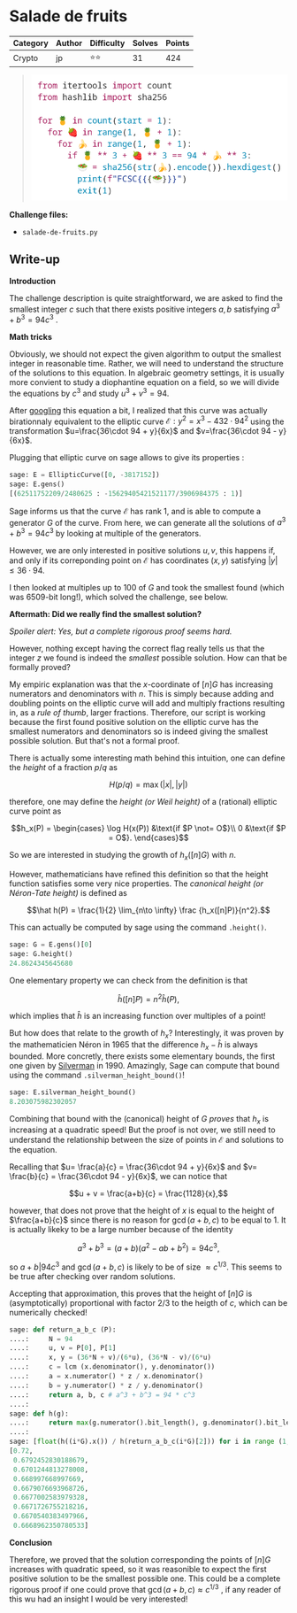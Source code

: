 # Salade de fruits

| Category | Author | Difficulty | Solves | Points |
| -------- | ------ | ---------- | ------ | ------ |
| Crypto   | jp     | ⭐️⭐️         | 31     | 424    |

> ![img](img/salade-de-fruits.png)

**Challenge files:**

- `salade-de-fruits.py`

## Write-up

**Introduction**

The challenge description is quite straightforward, we are asked to find the smallest integer $`c`$ such that there exists positive integers $`a, b`$ satisfying $`a^3 + b^3 = 94c^3`$ . 

**Math tricks**

Obviously, we should not expect the given algorithm to output the smallest integer in reasonable time. Rather, we will need to understand the structure of the solutions to this equation. In algebraic geometry settings, it is usually more convient to study a diophantine equation on a field, so we will divide the equations by $`c^3`$ and study $`u^3 + v^3 = 94`$.

After [googling](https://math.stackexchange.com/questions/1605182/sum-of-two-cubes-transformed-to-elliptic-curve) this equation a bit,  I realized that this curve was actually birationnaly equivalent to the elliptic curve $`\mathcal E : y^2 = x^3 - 432\cdot 94^2`$ using the transformation $`u=\frac{36\cdot 94 + y}{6x}`$ and $`v=\frac{36\cdot 94 - y}{6x}`$.

Plugging that elliptic curve on sage allows to give its properties :

```python
sage: E = EllipticCurve([0, -3817152])
sage: E.gens()
[(62511752209/2480625 : -15629405421521177/3906984375 : 1)]
```

Sage informs us that the curve $`\mathcal E`$ has rank 1, and is able to compute a generator $`G`$ of the curve. From here, we can generate all the solutions of $`a^3 + b^3 = 94c^3`$ by looking at multiple of  the generators.

However, we are only interested in positive solutions $`u, v`$, this happens if, and only if its correponding point on $`\mathcal E`$ has coordinates $`(x, y)`$ satisfying $`|y| \le 36\cdot 94`$.

I then looked at multiples up to 100 of $`G`$​ and took the smallest found (which was 6509-bit long!), which solved the challenge, see below.

**Aftermath: Did we really find the smallest solution?**

*Spoiler alert: Yes, but a complete rigorous proof seems hard.*

However, nothing except having the correct flag really tells us that the integer $z$ we found is indeed the *smallest* possible solution. How can that be formally proved?

My empiric explanation was that the $`x`$-coordinate of $`[n]G`$ has increasing numerators and denominators with $`n`$. This is simply because adding and doubling points on the elliptic curve will add and multiply fractions resulting in, as a *rule of thumb*, larger fractions. Therefore, our script is working because the first found positive solution on the elliptic curve has the smallest numerators and denominators so is indeed giving the smallest possible solution. But that's not a formal proof. 

There is actually some interesting math behind this intuition, one can define the *height* of a fraction $p/q$ as 

```   math
H(p/q) = \max (|x|, |y|)
```

therefore, one may define the *height (or Weil height)* of a (rational) elliptic curve point as

```math
h_x(P) = \begin{cases}
   \log H(x(P))  &\text{if $P \not= O$}\\
   0						 &\text{if $P = O$}.
\end{cases}
```

So we are interested in studying the growth of $`h_x([n]G)`$ with $`n`$.

However, mathematicians have refined this definition so that the height function satisfies some very nice properties. The *canonical height* *(or Néron-Tate height)* is defined as 

```math
\hat h(P) = \frac{1}{2} \lim_{n\to \infty} \frac {h_x([n]P)}{n^2}.
```

This can actually be computed by sage using the command `.height()`. 

```python
sage: G = E.gens()[0]
sage: G.height()
24.8624345645680
```

One elementary property we can check from the definition is that

```math
\hat h([n]P) = n^2 \hat h(P), 
```

which implies that $`\hat h`$ is an increasing function over multiples of a point! 

But how does that relate to the growth of $`h_x`$? Interestingly, it was proven by the mathematicien Néron in 1965 that the difference $h_x - \hat h$ is always bounded. More concretly, there exists some elementary bounds, the first one given by [Silverman](https://www.ams.org/journals/mcom/1990-55-192/S0025-5718-1990-1035944-5/S0025-5718-1990-1035944-5.pdf) in 1990. Amazingly, Sage can compute that bound using the command `.silverman_height_bound()`!

```python
sage: E.silverman_height_bound()
8.203075982302057
```

Combining that bound with the (canonical) height of $`G`$ *proves* that $`h_x`$ is increasing at a quadratic speed! But the proof is not over, we still need to understand the relationship between the size of points in $`\mathcal E`$ and solutions to the equation. 

Recalling that $`u= \frac{a}{c} = \frac{36\cdot 94 + y}{6x}`$ and $`v= \frac{b}{c} = \frac{36\cdot 94 - y}{6x}`$, we can notice that

```math
u + v = \frac{a+b}{c} = \frac{1128}{x},
```

however, that does not prove that the height of $`x`$ is equal to the height of $`\frac{a+b}{c}`$ since there is no reason for $`\gcd(a + b, c)`$ to be equal to $`1`$. It is actually likeky to be a large number because of the identity

```math
a^3 + b^3 = (a+b)(a^2- ab + b^2) = 94c^3,
```

so $`a+b | 94 c^3`$ and $`\gcd(a + b, c)`$ is likely to be of size $`\approx c^{1/3}`$. This seems to be true after checking over random solutions.

Accepting that approximation, this proves that the height of $[n]G$ is (asymptotically) proportional with factor $`2/3`$ to the heigth of $`c`$, which can be numerically checked!

```python
sage: def return_a_b_c (P):
....:     N = 94
....:     u, v = P[0], P[1]
....:     x, y = (36*N + v)/(6*u), (36*N - v)/(6*u)
....:     c = lcm (x.denominator(), y.denominator())
....:     a = x.numerator() * z / x.denominator()
....:     b = y.numerator() * z / y.denominator()
....:     return a, b, c # a^3 + b^3 = 94 * c^3
....: 
sage: def h(g):
....:     return max(g.numerator().bit_length(), g.denominator().bit_length())
....: 
sage: [float(h((i*G).x()) / h(return_a_b_c(i*G)[2])) for i in range (1, 10)]
[0.72,
 0.6792452830188679,
 0.6701244813278008,
 0.668997668997669,
 0.6679076693968726,
 0.6677002583979328,
 0.6671726755218216,
 0.6670540383497966,
 0.6668962350780533]

```

**Conclusion**

Therefore, we proved that the solution corresponding the points of $`[n]G`$ increases with quadratic speed, so it was reasonible to expect the first positive solution to be the smallest possible one. This could be a complete rigorous proof if one could prove that $`\gcd(a + b, c) \approx c^{1/3}`$ , if any reader of this wu had an insight I would be very interested!
